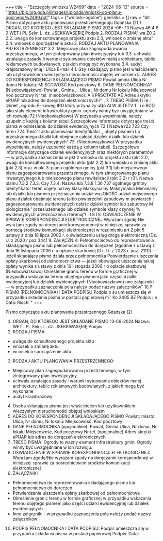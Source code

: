 +++
title = "Szczegóły wniosku W2499"
date = "2024-06-13"
source = "https://bip.brg.gda.pl/images/uploads/wnioski-do-planu-ogolnego/w2499.pdf"
tags = ["wnioski-ogolne"]
geolinks = []
raw = "dit Pismo dotyczące aktu planowania przestizeHnegooju Gdańska  (2)  1. ORGAN, DO KTÓREGO JEST SKŁADANE PISMO 2024 -06- 13  Nazwa 46 4 6 0 WET i PL Sekr. L. dz. JSEKKWASĘRIĘ Podpis  2. RODZAJ PISMA” wa Ż0 2 2.2. uwaga do konsultowanego projektu aktu 2.3, wniosek o zmianę aktu” 2.4. wniosek o sporządzenie aktu 3. RODZAJ AKTU PLANOWANIA PRZESTRZENNEGO” 3.2. Miejscowy plan zagospodarowania przestrzennego, w tym zintegrowany plan inwestycyjny lub 3.3. uchwała ustalająca zasady Ii warunki sytuowania obiektów małej architektury, tablic reklamowych budowlanych, z jakich mogą być wykonane 3.4. audyt krajobrazowy Imię i Ulica E-mail 4.1. Gzy skiadający pismo jes! właścicielem lub użytkownikiem wieczystym nieruchomości objętej wnioskiem 5. ADRES DO KORESPONDENCJI SKŁADAJĄCEGO PISMO Powiat amina Ulica Nr domu Nr lokalu: MI  SCOWOŚĆ Kod pocztowy 6. DANE PEŁNOMOCNIKA? (Nieobowiązkowo) Powiat , Gmina , , Ulica ; Nr domu Nr lokalu Miejscowośi Kod pocztowy Nr tel. (nieobowiązkowo): A ii PRSCTATE AE Adres skrytki ePUAP lub adres do doręczeń elektronicznych?” , 7. TREŚĆ PISMA  ł i re i Iziiriet , ogrodu F- koweg IRO który przyna ży uQo Al W SLTETV 1 ' i o RÓD jako stały element infrastruktury gmin. ogrody winny być uwzględniane w ich rozwoju 72 (Nieobowiązkowo) W przypadku wypełnienia, należy uzupełnić każdą z kolumn tabeli Szczegółowe informacje dotyczące treści pisma w odniesieniu do działek ewidencyjnych 72.1 Nazwa  r22  723 Czy teren 724 Tteść”!  aktu planowania  Identyfikator  _ objety pismem  Lp przestrzennego  działki lub obejmuje całość    działek  działki lub działek    ewidencyjnych  ewidencyjnych”  73. (Nieobowiązkowo) W przypadku wypełnienia, należy uzupełnić każdą z kolumn tabeli. Szczegółowe informacje dotyczące działek ewidencyjnych oraz niektórych parametrów — w przypadku zaznaczenia w pkt 2 wniosku do projektu aktu (pkt 2.1), uwagi do konsultowanego projektu aktu (pkt 2.2) lub wniosku o zmianę aklu (pkt 2.3) oraz w pkt 3: planu ogólnego gminy (pkt 3.1) lub miejscowego planu zagospodarowania przestrzennego, w tym zintegrowanego planu inwestycyjnego lub miejscowego planu rewitalizacji (pkt 3.2)  r  r31. Nazwa plamu 7.3.2 7.3.3. Czy 7.3.4. Nazwa lub  7.3.8  1.36  737 ogolnego grhltny Identyfikator teren objety  nazwy klasy  Maksymalny Maksymalna  Mimimalny lub działki lub pismem przeznaczenia  udział wysOkOŚĆ udział mejscowego planu działek obejmuje terenu (albo  powierzchni zabudowy m powierzch  ; zagospodarowania  ewidencyjnych  całość działki symboł lub  zabudowy M  biologicznie ' przesiuzennego  lub działek  symbole kiasy  czynnej % ewidencyjnych  przeznaczenia  i terenuj”!     :     l  8  l  8. OŚWIADCZENIE W SPRAWIE KORESPONDENCJI ELEKTRONICZNEJ Wyrażam zgodę Nie wyrażam zgody na doręczanie korespondencji w niniejszej sprawie za pornocą środków komunikacji elektronicznej w rozumieniu art 2 pkt 5 ustawy z dnia 18 lipca 2002 r. o świadczeniu usług drogą elektroniczną (Dz. U. z 2020 r poz 344) 9. ZAŁĄCZNIKI Pełnomocnictwo do reprezentowania składającego pismo lub pełnomocnictwo do doręczeń (zgodnie z ustawą z dnia 16 listopada 2006 r. a opłacie skarbowej (Dz. UI z 2023 r. poz. 2111)) — jeżeli składający pismo działa przez pelnomocnika Potwierdzenie uiszczenia opłaty skarbowej od pełnomocnictwa — jeżeli obowiązek uiszczenia takiej opłaty wynika z ustawy z dnia 16 listopada 2006 r o opłacie skatbowej (Nieobowiazkowo) Określenie granic terenu w formie graficznej w przypadku wskazania terenu objętego pismem jako części działki ewidencyjnej lub działek ewidencyjnych (Nieobowiazkowo) nne załączniki — w przypadku zaznaczenia pola należy podać nazwy załączników” 10.P PISMO (PEŁNOMOCNIKA) I DATA PODPISU Podpis p su umieszcza się w przypadku składania pisma w postaci papierowej m '  Ko 2405 BZ Podpis : e Data: Ricchi "
+++

Pismo dotyczące aktu planowania przestrzennego Gdańska
(2)
1. ORGAN, DO KTÓREGO JEST SKŁADANE PISMO 13-06-2024
Nazwa: WET i PL Sekr. L. dz. JSEKKWASĘRIĘ Podpis
2. RODZAJ PISMA:
- uwaga do konsultowanego projektu aktu
- wniosek o zmianę aktu
- wniosek o sporządzenie aktu
3. RODZAJ AKTU PLANOWANIA PRZESTRZENNEGO:
- Miejscowy plan zagospodarowania przestrzennego, w tym zintegrowany plan inwestycyjny
- uchwała ustalająca zasady i warunki sytuowania obiektów małej architektury, tablic reklamowych budowlanych, z jakich mogą być wykonane
- audyt krajobrazowy
4. Osoba składająca pismo jest właścicielem lub użytkownikiem wieczystym nieruchomości objętej wnioskiem
5. ADRES DO KORESPONDENCJI SKŁADAJĄCEGO PISMO
Powiat: miasto
Ulica, Nr domu, Nr lokalu:
Miejscowość, Kod pocztowy
6. DANE PEŁNOMOCNIKA (opcjonalnie):
Powiat, Gmina
Ulica, Nr domu, Nr lokalu
Miejscowość, Kod pocztowy
Nr tel. (opcjonalnie)
Adres skrytki ePUAP lub adres do doręczeń elektronicznych
7. TREŚĆ PISMA:
Ogrody to ważny element infrastruktury gmin. Ogrody winny być uwzględniane w ich rozwoju.
8. OŚWIADCZENIE W SPRAWIE KORESPONDENCJI ELEKTRONICZNEJ: Wyrażam zgodę/Nie wyrażam zgody na doręczanie korespondencji w niniejszej sprawie za pośrednictwem środków komunikacji elektronicznej
9. ZAŁĄCZNIKI
- Pełnomocnictwo do reprezentowania składającego pismo lub pełnomocnictwo do doręczeń
- Potwierdzenie uiszczenia opłaty skarbowej od pełnomocnictwa
- Określenie granic terenu w formie graficznej w przypadku wskazania terenu objętego pismem jako części działki ewidencyjnej lub działek ewidencyjnych
- Inne załączniki - w przypadku zaznaczenia pola należy podać nazwy załączników
10. PODPIS PEŁNOMOCNIKA I DATA PODPISU: Podpis umieszcza się w przypadku składania pisma w postaci papierowej
Podpis: Data:


